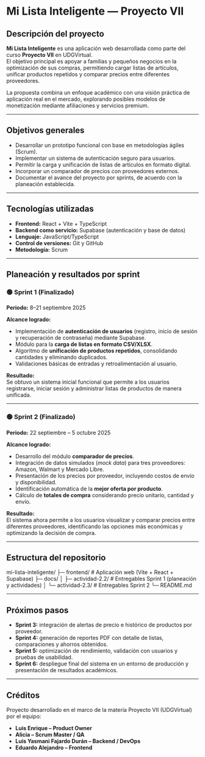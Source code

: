# Mi Lista Inteligente — Proyecto VII

## Descripción del proyecto
**Mi Lista Inteligente** es una aplicación web desarrollada como parte del curso **Proyecto VII** en UDGVirtual.  
El objetivo principal es apoyar a familias y pequeños negocios en la optimización de sus compras, permitiendo cargar listas de artículos, unificar productos repetidos y comparar precios entre diferentes proveedores.  

La propuesta combina un enfoque académico con una visión práctica de aplicación real en el mercado, explorando posibles modelos de monetización mediante afiliaciones y servicios premium.  

---

## Objetivos generales
- Desarrollar un prototipo funcional con base en metodologías ágiles (Scrum).  
- Implementar un sistema de autenticación seguro para usuarios.  
- Permitir la carga y unificación de listas de artículos en formato digital.  
- Incorporar un comparador de precios con proveedores externos.  
- Documentar el avance del proyecto por sprints, de acuerdo con la planeación establecida.  

---

## Tecnologías utilizadas
- **Frontend:** React + Vite + TypeScript  
- **Backend como servicio:** Supabase (autenticación y base de datos)  
- **Lenguaje:** JavaScript/TypeScript  
- **Control de versiones:** Git y GitHub  
- **Metodología:** Scrum  

---

## Planeación y resultados por sprint

### 🟢 Sprint 1 (Finalizado)
**Periodo:** 8–21 septiembre 2025  

**Alcance logrado:**
- Implementación de **autenticación de usuarios** (registro, inicio de sesión y recuperación de contraseña) mediante Supabase.  
- Módulo para la **carga de listas en formato CSV/XLSX**.  
- Algoritmo de **unificación de productos repetidos**, consolidando cantidades y eliminando duplicados.  
- Validaciones básicas de entradas y retroalimentación al usuario.  

**Resultado:**  
Se obtuvo un sistema inicial funcional que permite a los usuarios registrarse, iniciar sesión y administrar listas de productos de manera unificada.  

---

### 🟢 Sprint 2 (Finalizado)
**Periodo:** 22 septiembre – 5 octubre 2025  

**Alcance logrado:**
- Desarrollo del módulo **comparador de precios**.  
- Integración de datos simulados (*mock data*) para tres proveedores: Amazon, Walmart y Mercado Libre.  
- Presentación de los precios por proveedor, incluyendo costos de envío y disponibilidad.  
- Identificación automática de la **mejor oferta por producto**.  
- Cálculo de **totales de compra** considerando precio unitario, cantidad y envío.  

**Resultado:**  
El sistema ahora permite a los usuarios visualizar y comparar precios entre diferentes proveedores, identificando las opciones más económicas y optimizando la decisión de compra.  

---

## Estructura del repositorio
mi-lista-inteligente/
├─ frontend/ # Aplicación web (Vite + React + Supabase)
├─ docs/
│ ├─ actividad-2.2/ # Entregables Sprint 1 (planeación y actividades)
│ └─ actividad-2.3/ # Entregables Sprint 2
└─ README.md

---

## Próximos pasos
- **Sprint 3:** integración de alertas de precio e histórico de productos por proveedor.  
- **Sprint 4:** generación de reportes PDF con detalle de listas, comparaciones y ahorros obtenidos.  
- **Sprint 5:** optimización de rendimiento, validación con usuarios y pruebas de usabilidad.  
- **Sprint 6:** despliegue final del sistema en un entorno de producción y presentación de resultados académicos.  


---

## Créditos

Proyecto desarrollado en el marco de la materia Proyecto VII (UDGVirtual) por el equipo:
- **Luis Enrique – Product Owner**
- **Alicia – Scrum Master / QA**
- **Luis Yasmani Fajardo Durán – Backend / DevOps**
- **Eduardo Alejandro – Frontend**
